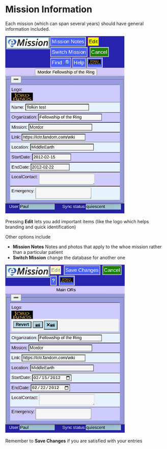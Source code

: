 # Mission Information

Each mission (which can span several years) should have general information included.

![](images/MissionInfo1.png)

Pressing **Edit** lets you add important items (like the logo which helps branding and quick identification)

Other options include

* **Mission Notes** Notes and photos that apply to the whoe mission rather than a particular patient
* **Switch Mission** change the database for another one

![](images/MissionInfo2.png)

Remember to **Save Changes** if you are satisfied with your entries


